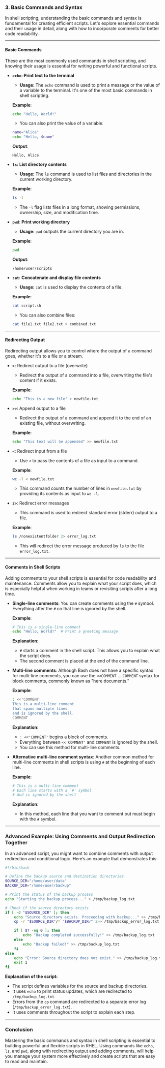 ### **3. Basic Commands and Syntax**

In shell scripting, understanding the basic commands and syntax is fundamental for creating efficient scripts. Let's explore essential commands and their usage in detail, along with how to incorporate comments for better code readability.

---

#### **Basic Commands**

These are the most commonly used commands in shell scripting, and knowing their usage is essential for writing powerful and functional scripts.

- **`echo`: Print text to the terminal**
  
   - **Usage**: The `echo` command is used to print a message or the value of a variable to the terminal. It's one of the most basic commands in shell scripting.
   
   **Example**:
   ```bash
   echo "Hello, World!"
   ```

   - You can also print the value of a variable:
   ```bash
   name="Alice"
   echo "Hello, $name"
   ```

   **Output**:
   ```
   Hello, Alice
   ```

- **`ls`: List directory contents**

   - **Usage**: The `ls` command is used to list files and directories in the current working directory.
   
   **Example**:
   ```bash
   ls -l
   ```

   - The `-l` flag lists files in a long format, showing permissions, ownership, size, and modification time.

- **`pwd`: Print working directory**

   - **Usage**: `pwd` outputs the current directory you are in.
   
   **Example**:
   ```bash
   pwd
   ```

   **Output**:
   ```
   /home/user/scripts
   ```

- **`cat`: Concatenate and display file contents**

   - **Usage**: `cat` is used to display the contents of a file.
   
   **Example**:
   ```bash
   cat script.sh
   ```

   - You can also combine files:
   ```bash
   cat file1.txt file2.txt > combined.txt
   ```

---

#### **Redirecting Output**

Redirecting output allows you to control where the output of a command goes, whether it's to a file or a stream.

- **`>`**: Redirect output to a file (overwrite)
  - Redirect the output of a command into a file, overwriting the file's content if it exists.
  
  **Example**:
  ```bash
  echo "This is a new file" > newfile.txt
  ```

- **`>>`**: Append output to a file
  - Redirect the output of a command and append it to the end of an existing file, without overwriting.
  
  **Example**:
  ```bash
  echo "This text will be appended" >> newfile.txt
  ```

- **`<`**: Redirect input from a file
  - Use `<` to pass the contents of a file as input to a command.
  
  **Example**:
  ```bash
  wc -l < newfile.txt
  ```

  - This command counts the number of lines in `newfile.txt` by providing its contents as input to `wc -l`.

- **`2>`**: Redirect error messages
  - This command is used to redirect standard error (stderr) output to a file.
  
  **Example**:
  ```bash
  ls /nonexistentfolder 2> error_log.txt
  ```

  - This will redirect the error message produced by `ls` to the file `error_log.txt`.

---

#### **Comments in Shell Scripts**

Adding comments to your shell scripts is essential for code readability and maintenance. Comments allow you to explain what your script does, which is especially helpful when working in teams or revisiting scripts after a long time.

- **Single-line comments**: You can create comments using the `#` symbol. Everything after the `#` on that line is ignored by the shell.

   **Example**:
   ```bash
   # This is a single-line comment
   echo "Hello, World!"  # Print a greeting message
   ```

   **Explanation**:
   - `#` starts a comment in the shell script. This allows you to explain what the script does.
   - The second comment is placed at the end of the command line.

- **Multi-line comments**: Although Bash does not have a specific syntax for multi-line comments, you can use the `<<COMMENT` ... `COMMENT` syntax for block comments, commonly known as "here documents."

   **Example**:
   ```bash
   : <<'COMMENT'
   This is a multi-line comment
   that spans multiple lines
   and is ignored by the shell.
   COMMENT
   ```

   **Explanation**:
   - `: <<'COMMENT'` begins a block of comments.
   - Everything between `<<'COMMENT'` and `COMMENT` is ignored by the shell.
   - You can use this method for multi-line comments.

- **Alternative multi-line comment syntax**: Another common method for multi-line comments in shell scripts is using `#` at the beginning of each line.

   **Example**:
   ```bash
   # This is a multi-line comment
   # Each line starts with a `#` symbol
   # And is ignored by the shell
   ```

   **Explanation**:
   - In this method, each line that you want to comment out must begin with the `#` symbol.

---

### **Advanced Example: Using Comments and Output Redirection Together**

In an advanced script, you might want to combine comments with output redirection and conditional logic. Here’s an example that demonstrates this:

```bash
#!/bin/bash

# Define the backup source and destination directories
SOURCE_DIR="/home/user/data"
BACKUP_DIR="/home/user/backup"

# Print the status of the backup process
echo "Starting the backup process..." > /tmp/backup_log.txt

# Check if the source directory exists
if [ -d "$SOURCE_DIR" ]; then
    echo "Source directory exists. Proceeding with backup..." >> /tmp/backup_log.txt
    cp -r "$SOURCE_DIR"/* "$BACKUP_DIR/" 2>> /tmp/backup_error_log.txt

    if [ $? -eq 0 ]; then
        echo "Backup completed successfully!" >> /tmp/backup_log.txt
    else
        echo "Backup failed!" >> /tmp/backup_log.txt
    fi
else
    echo "Error: Source directory does not exist." >> /tmp/backup_log.txt
    exit 1
fi
```

**Explanation of the script:**
- The script defines variables for the source and backup directories.
- It uses `echo` to print status updates, which are redirected to `/tmp/backup_log.txt`.
- Errors from the `cp` command are redirected to a separate error log (`/tmp/backup_error_log.txt`).
- It uses comments throughout the script to explain each step.

---

### **Conclusion**

Mastering the basic commands and syntax in shell scripting is essential to building powerful and flexible scripts in RHEL. Using commands like `echo`, `ls`, and `pwd`, along with redirecting output and adding comments, will help you manage your system more effectively and create scripts that are easy to read and maintain.
